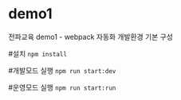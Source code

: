 # demo1
전파교육 demo1 - webpack 자동화 개발환경 기본 구성

#설치
``
npm install
``

#개발모드 실행
``
npm run start:dev
``

#운영모드 실행
``
npm run start:run
``
